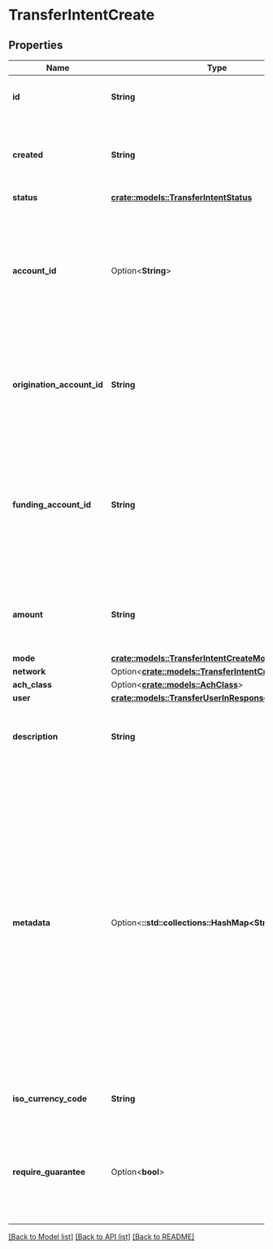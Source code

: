 # TransferIntentCreate

## Properties

Name | Type | Description | Notes
------------ | ------------- | ------------- | -------------
**id** | **String** | Plaid's unique identifier for the transfer intent object. | 
**created** | **String** | The datetime the transfer was created. This will be of the form `2006-01-02T15:04:05Z`. | 
**status** | [**crate::models::TransferIntentStatus**](TransferIntentStatus.md) |  | 
**account_id** | Option<**String**> | The Plaid `account_id` corresponding to the end-user account that will be debited or credited. Returned only if `account_id` was set on intent creation. | [optional]
**origination_account_id** | **String** | Plaid’s unique identifier for the origination account for the intent. If not provided, the default account will be used. | 
**funding_account_id** | **String** | The id of the funding account to use, available in the Plaid Dashboard. This determines which of your business checking accounts will be credited or debited. | 
**amount** | **String** | The amount of the transfer (decimal string with two digits of precision e.g. \"10.00\"). | 
**mode** | [**crate::models::TransferIntentCreateMode**](TransferIntentCreateMode.md) |  | 
**network** | Option<[**crate::models::TransferIntentCreateNetwork**](TransferIntentCreateNetwork.md)> |  | [optional]
**ach_class** | Option<[**crate::models::AchClass**](ACHClass.md)> |  | [optional]
**user** | [**crate::models::TransferUserInResponse**](TransferUserInResponse.md) |  | 
**description** | **String** | A description for the underlying transfer. Maximum of 8 characters. | 
**metadata** | Option<**::std::collections::HashMap<String, String>**> | The Metadata object is a mapping of client-provided string fields to any string value. The following limitations apply: The JSON values must be Strings (no nested JSON objects allowed) Only ASCII characters may be used Maximum of 50 key/value pairs Maximum key length of 40 characters Maximum value length of 500 characters  | [optional]
**iso_currency_code** | **String** | The currency of the transfer amount, e.g. \"USD\" | 
**require_guarantee** | Option<**bool**> | When `true`, the transfer requires a `GUARANTEED` decision by Plaid to proceed (Guarantee customers only). | [optional]

[[Back to Model list]](../README.md#documentation-for-models) [[Back to API list]](../README.md#documentation-for-api-endpoints) [[Back to README]](../README.md)


